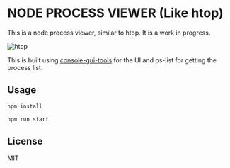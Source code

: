 # NODE PROCESS VIEWER (Like htop)

This is a node process viewer, similar to htop. It is a work in progress.

![htop](https://user-images.githubusercontent.com/14907987/215077472-3fd24bd5-ec71-420d-bdcf-f518a8f5d837.gif)

This is built using [console-gui-tools](https://github.com/elius94/console-gui-tools) for the UI and ps-list for getting the process list.

## Usage

```sh
npm install

npm run start
```

## License

MIT

